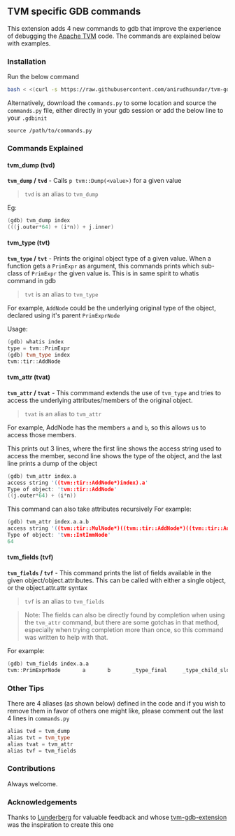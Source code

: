 ## TVM specific GDB commands

This extension adds 4 new commands to gdb that improve the experience of debugging the [Apache TVM](https://tvm.apache.org/) code. The commands are explained below with examples.

### Installation

Run the below command

```bash
bash < <(curl -s https://raw.githubusercontent.com/anirudhsundar/tvm-gdb-commands/master/install.sh)
```

Alternatively, download the `commands.py` to some location and source the `commands.py` file, either directly in your gdb session or add the below line to your `.gdbinit`

`source /path/to/commands.py`

### Commands Explained

#### tvm_dump (tvd)
**`tvm_dump` / `tvd`** - Calls `p tvm::Dump(<value>)` for a given value

> `tvd` is an alias to `tvm_dump`

Eg:
```c++
(gdb) tvm_dump index
(((j.outer*64) + (i*n)) + j.inner)
```

#### tvm_type (tvt)

**`tvm_type` / `tvt`** - Prints the original object type of a given value. When a function gets a `PrimExpr` as argument, this commands prints which sub-class of `PrimExpr` the given value is. This is in same spirit to whatis command in gdb

> `tvt` is an alias to `tvm_type`

For example, `AddNode` could be the underlying original type of the object, declared using it's parent `PrimExprNode`

Usage:
```c++
(gdb) whatis index
type = tvm::PrimExpr
(gdb) tvm_type index
tvm::tir::AddNode
```

#### tvm_attr (tvat)
**`tvm_attr` / `tvat`** - This commmand extends the use of `tvm_type` and tries to access the underlying attributes/members of the original object.

> `tvat` is an alias to `tvm_attr`

For example, AddNode has the members `a` and `b`, so this allows us to access those members.

This prints out 3 lines, where the first line shows the access string used to access the member, second line shows the type of the object, and the last line prints a dump of the object

```c++
(gdb) tvm_attr index.a
access string '((tvm::tir::AddNode*)index).a'
Type of object: 'tvm::tir::AddNode'
((j.outer*64) + (i*n))
```

This command can also take attributes recursively
For example:
```c++
(gdb) tvm_attr index.a.a.b
access string '((tvm::tir::MulNode*)((tvm::tir::AddNode*)((tvm::tir::AddNode*)index).a).a).b'
Type of object: 'tvm::IntImmNode'
64
```

#### tvm_fields (tvf)
**`tvm_fields` / `tvf`** - This command prints the list of fields available in the given object/object.attributes. This can be called with either a single object, or the object.attr.attr syntax

> `tvf` is an alias to `tvm_fields`

> Note: The fields can also be directly found by <tab> completion when using the `tvm_attr` command, but there are some gotchas in that method, especially when trying completion more than once, so this command was written to help with that.

For example:
```c++
(gdb) tvm_fields index.a.a
tvm::PrimExprNode       a       b       _type_final     _type_child_slots
```

### Other Tips

There are 4 aliases (as shown below) defined in the code and if you wish to remove them in favor of others one might like, please comment out the last 4 lines in `commands.py`

```c++
alias tvd = tvm_dump
alias tvt = tvm_type
alias tvat = tvm_attr
alias tvf = tvm_fields
```

### Contributions

Always welcome.

### Acknowledgements

Thanks to [Lunderberg](https://github.com/Lunderberg/) for valuable feedback and whose [tvm-gdb-extension](https://github.com/Lunderberg/tvm-gdb-extension) was the inspiration to create this one

